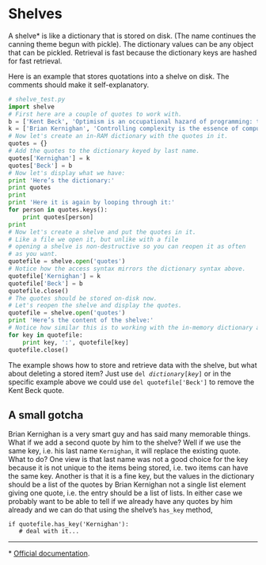 # Shelves

A shelve\* is like a dictionary that is stored on disk. (The name
continues the canning theme begun with pickle). The dictionary values
can be any object that can be pickled. Retrieval is fast because the
dictionary keys are hashed for fast retrieval.

Here is an example that stores quotations into a shelve on disk. The
comments should make it self-explanatory.

``` python
# shelve_test.py
import shelve
# First here are a couple of quotes to work with.
b = ['Kent Beck', 'Optimism is an occupational hazard of programming: testing is the treatment.']
k = ['Brian Kernighan', 'Controlling complexity is the essence of computer programming.']
# Now let's create an in-RAM dictionary with the quotes in it.
quotes = {}
# Add the quotes to the dictionary keyed by last name.
quotes['Kernighan'] = k
quotes['Beck'] = b
# Now let's display what we have:
print 'Here’s the dictionary:'
print quotes
print
print 'Here it is again by looping through it:'
for person in quotes.keys():
    print quotes[person]
print
# Now let's create a shelve and put the quotes in it.
# Like a file we open it, but unlike with a file
# opening a shelve is non-destructive so you can reopen it as often
# as you want.
quotefile = shelve.open('quotes')
# Notice how the access syntax mirrors the dictionary syntax above.
quotefile['Kernighan'] = k
quotefile['Beck'] = b
quotefile.close()
# The quotes should be stored on-disk now.
# Let's reopen the shelve and display the quotes.
quotefile = shelve.open('quotes')
print 'Here’s the content of the shelve:'
# Notice how similar this is to working with the in-memory dictionary above.
for key in quotefile:
    print key, ':', quotefile[key]
quotefile.close()
```

The example shows how to store and retrieve data with the shelve, but
what about deleting a stored item? Just use
`del `*`dictionary`*`[`*`key`*`]` or in the specific example above we
could use `del quotefile['Beck']` to remove the Kent Beck quote.

## A small gotcha

Brian Kernighan is a very smart guy and has said many memorable things.
What if we add a second quote by him to the shelve? Well if we use the
same key, i.e. his last name `Kernighan`, it will replace the existing
quote. What to do? One view is that last name was not a good choice for
the key because it is not unique to the items being stored, i.e. two
items can have the same key. Another is that it is a fine key, but the
values in the dictionary should be a list of the quotes by Brian
Kernighan not a single list element giving one quote, i.e. the entry
should be a list of lists. In either case we probably want to be able to
tell if we already have any quotes by him already and we can do that
using the shelve’s `has_key` method,

    if quotefile.has_key('Kernighan'):
       # deal with it...

------------------------------------------------------------------------

\* [Official documentation](http://docs.python.org/library/shelve.html).

